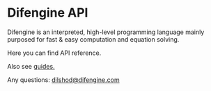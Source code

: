 Difengine API
===

Difengine is an interpreted, high-level programming language 
mainly purposed for fast & easy computation and equation solving.

Here you can find API reference.

Also see [guides.](https://doc.difengine.com/en/latest/master.html)

Any questions: dilshod@difengine.com
